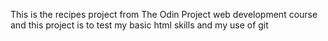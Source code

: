 This is the recipes project from The Odin Project web development course and this project is to test my basic html skills and my use of git